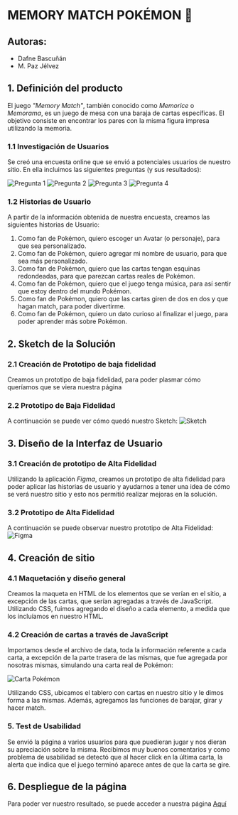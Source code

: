 # MEMORY MATCH POKÉMON 👾

## Autoras:
 * Dafne Bascuñán 
 * M. Paz Jélvez

## 1. Definición del producto

El juego _"Memory Match"_, también conocido como _Memorice_ o _Memorama_, es un juego de mesa con una baraja de cartas específicas. El objetivo consiste en encontrar los pares con la misma figura impresa utilizando la memoria.

### 1.1 Investigación de Usuarios

Se creó una encuesta online que se envió a potenciales usuarios de nuestro sitio. En ella incluimos las siguientes preguntas (y sus resultados):

![Pregunta 1](readMeImgs/question1.png)
![Pregunta 2](readMeImgs/question2.png)
![Pregunta 3](readMeImgs/question3.png)
![Pregunta 4](readMeImgs/question4.png)

### 1.2 Historias de Usuario

A partir de la información obtenida de nuestra encuesta, creamos las siguientes historias de Usuario:

1. Como fan de Pokémon, quiero escoger un Avatar (o personaje), para que sea personalizado.
2. Como fan de Pokémon, quiero agregar mi nombre de usuario, para que sea más personalizado.
3. Como fan de Pokémon, quiero que las cartas tengan esquinas redondeadas, para que parezcan cartas reales de Pokémon.
4. Como fan de Pokémon, quiero que el juego tenga música, para así sentir que estoy dentro del mundo Pokémon.
5. Como fan de Pokémon, quiero que las cartas giren de dos en dos y que hagan match, para poder divertirme.
6. Como fan de Pokémon, quiero un dato curioso al finalizar el juego, para poder aprender más sobre Pokémon.

## 2. Sketch de la Solución

### 2.1 Creación de Prototipo de baja fidelidad

Creamos un prototipo de baja fidelidad, para poder plasmar cómo queríamos que se viera nuestra página

### 2.2 Prototipo de Baja Fidelidad

A continuación se puede ver cómo quedó nuestro Sketch:
 ![Sketch](readMeImgs/sketch.jpg)

 ## 3. Diseño de la Interfaz de Usuario

 ### 3.1 Creación de prototipo de Alta Fidelidad

 Utilizando la aplicación _Figma_, creamos un prototipo de alta fidelidad para poder aplicar las historias de usuario y ayudarnos a tener una idea de cómo se verá nuestro sitio y esto nos permitió realizar mejoras en la solución.

 ### 3.2 Prototipo de Alta Fidelidad

 A continuación se puede observar nuestro prototipo de Alta Fidelidad:
 ![Figma](readMeImgs/figma.png)

 ## 4. Creación de sitio

 ### 4.1 Maquetación y diseño general

 Creamos la maqueta en HTML de los elementos que se verían en el sitio, a excepción de las cartas, que serían agregadas a través de JavaScript.
 Utilizando CSS, fuimos agregando el diseño a cada elemento, a medida que los incluíamos en nuestro HTML.

 ### 4.2 Creación de cartas a través de JavaScript

 Importamos desde el archivo de data, toda la información referente a cada carta, a excepción de la parte trasera de las mismas, que fue agregada por nosotras mismas, simulando una carta real de Pokémon:


 ![Carta Pokémon](src/img/pokemonCard.png)

Utilizando CSS, ubicamos el tablero con cartas en nuestro sitio y le dimos forma a las mismas. Además, agregamos las funciones de barajar, girar y hacer match.

### 5. Test de Usabilidad

Se envió la página a varios usuarios para que puedieran jugar y nos dieran su apreciación sobre la misma. Recibimos muy buenos comentarios y como problema de usabilidad se detectó que al hacer click en la última carta, la alerta que indica que el juego terminó aparece antes de que la carta se gire.

## 6. Despliegue de la página

Para poder ver nuestro resultado, se puede acceder a nuestra página [Aquí](https://mpazjelvez.github.io/SCL019-memory-match/src/index.html)
